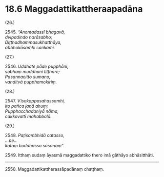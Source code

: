 # 18.6 Maggadattikattheraapadāna

(26.)

2545\. _“Anomadassī bhagavā,_  
_dvipadindo narāsabho;_  
_Diṭṭhadhammasukhatthāya,_  
_abbhokāsamhi caṅkami._  

(27.)

2546\. _Uddhate pāde pupphāni,_  
_sobhaṃ muddhani tiṭṭhare;_  
_Pasannacitto sumano,_  
_vanditvā pupphamokiriṃ._  

(28.)

2547\. _Vīsakappasahassamhi,_  
_ito pañca janā ahuṃ;_  
_Pupphacchadaniyā nāma,_  
_cakkavattī mahabbalā._  

(29.)

2548\. _Paṭisambhidā catasso,_  
_…pe…_  
_kataṃ buddhassa sāsanaṃ”._  

2549\. Itthaṃ sudaṃ āyasmā maggadattiko thero imā gāthāyo abhāsitthāti.

---

2550\. Maggadattikattherassāpadānaṃ chaṭṭhaṃ.
